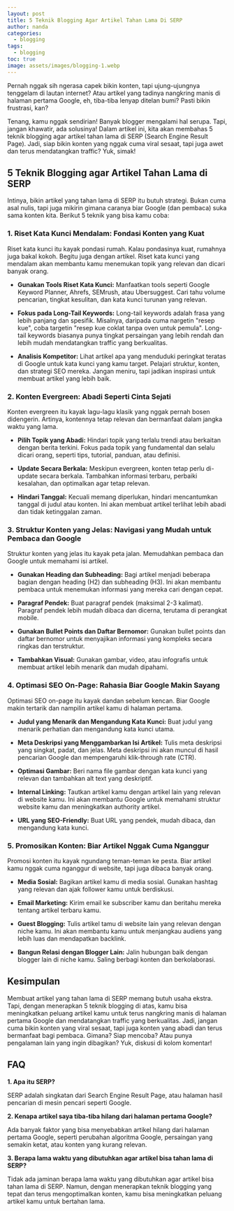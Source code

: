 ```yaml
---
layout: post
title: 5 Teknik Blogging Agar Artikel Tahan Lama Di SERP
author: nanda
categories:
  - blogging
tags:
  - blogging
toc: true
image: assets/images/blogging-1.webp
---
```



Pernah nggak sih ngerasa capek bikin konten, tapi ujung-ujungnya tenggelam di lautan internet? Atau artikel yang tadinya nangkring manis di halaman pertama Google, eh, tiba-tiba lenyap ditelan bumi? Pasti bikin frustrasi, kan?

Tenang, kamu nggak sendirian! Banyak blogger mengalami hal serupa. Tapi, jangan khawatir, ada solusinya! Dalam artikel ini, kita akan membahas 5 teknik blogging agar artikel tahan lama di SERP (Search Engine Result Page). Jadi, siap bikin konten yang nggak cuma viral sesaat, tapi juga awet dan terus mendatangkan traffic? Yuk, simak!

## 5 Teknik Blogging agar Artikel Tahan Lama di SERP

Intinya, bikin artikel yang tahan lama di SERP itu butuh strategi. Bukan cuma asal nulis, tapi juga mikirin gimana caranya biar Google (dan pembaca) suka sama konten kita. Berikut 5 teknik yang bisa kamu coba:

### 1\. Riset Kata Kunci Mendalam: Fondasi Konten yang Kuat

Riset kata kunci itu kayak pondasi rumah. Kalau pondasinya kuat, rumahnya juga bakal kokoh. Begitu juga dengan artikel. Riset kata kunci yang mendalam akan membantu kamu menemukan topik yang relevan dan dicari banyak orang.

- **Gunakan Tools Riset Kata Kunci:** Manfaatkan tools seperti Google Keyword Planner, Ahrefs, SEMrush, atau Ubersuggest. Cari tahu volume pencarian, tingkat kesulitan, dan kata kunci turunan yang relevan.
    
- **Fokus pada Long-Tail Keywords:** Long-tail keywords adalah frasa yang lebih panjang dan spesifik. Misalnya, daripada cuma nargetin "resep kue", coba targetin "resep kue coklat tanpa oven untuk pemula". Long-tail keywords biasanya punya tingkat persaingan yang lebih rendah dan lebih mudah mendatangkan traffic yang berkualitas.
    
- **Analisis Kompetitor:** Lihat artikel apa yang menduduki peringkat teratas di Google untuk kata kunci yang kamu target. Pelajari struktur, konten, dan strategi SEO mereka. Jangan meniru, tapi jadikan inspirasi untuk membuat artikel yang lebih baik.
    

### 2\. Konten Evergreen: Abadi Seperti Cinta Sejati

Konten evergreen itu kayak lagu-lagu klasik yang nggak pernah bosen didengerin. Artinya, kontennya tetap relevan dan bermanfaat dalam jangka waktu yang lama.

- **Pilih Topik yang Abadi:** Hindari topik yang terlalu trendi atau berkaitan dengan berita terkini. Fokus pada topik yang fundamental dan selalu dicari orang, seperti tips, tutorial, panduan, atau definisi.
    
- **Update Secara Berkala:** Meskipun evergreen, konten tetap perlu di-update secara berkala. Tambahkan informasi terbaru, perbaiki kesalahan, dan optimalkan agar tetap relevan.
    
- **Hindari Tanggal:** Kecuali memang diperlukan, hindari mencantumkan tanggal di judul atau konten. Ini akan membuat artikel terlihat lebih abadi dan tidak ketinggalan zaman.
    

### 3\. Struktur Konten yang Jelas: Navigasi yang Mudah untuk Pembaca dan Google

Struktur konten yang jelas itu kayak peta jalan. Memudahkan pembaca dan Google untuk memahami isi artikel.

- **Gunakan Heading dan Subheading:** Bagi artikel menjadi beberapa bagian dengan heading (H2) dan subheading (H3). Ini akan membantu pembaca untuk menemukan informasi yang mereka cari dengan cepat.
    
- **Paragraf Pendek:** Buat paragraf pendek (maksimal 2-3 kalimat). Paragraf pendek lebih mudah dibaca dan dicerna, terutama di perangkat mobile.
    
- **Gunakan Bullet Points dan Daftar Bernomor:** Gunakan bullet points dan daftar bernomor untuk menyajikan informasi yang kompleks secara ringkas dan terstruktur.
    
- **Tambahkan Visual:** Gunakan gambar, video, atau infografis untuk membuat artikel lebih menarik dan mudah dipahami.
    

### 4\. Optimasi SEO On-Page: Rahasia Biar Google Makin Sayang

Optimasi SEO on-page itu kayak dandan sebelum kencan. Biar Google makin tertarik dan nampilin artikel kamu di halaman pertama.

- **Judul yang Menarik dan Mengandung Kata Kunci:** Buat judul yang menarik perhatian dan mengandung kata kunci utama.
    
- **Meta Deskripsi yang Menggambarkan Isi Artikel:** Tulis meta deskripsi yang singkat, padat, dan jelas. Meta deskripsi ini akan muncul di hasil pencarian Google dan mempengaruhi klik-through rate (CTR).
    
- **Optimasi Gambar:** Beri nama file gambar dengan kata kunci yang relevan dan tambahkan alt text yang deskriptif.
    
- **Internal Linking:** Tautkan artikel kamu dengan artikel lain yang relevan di website kamu. Ini akan membantu Google untuk memahami struktur website kamu dan meningkatkan authority artikel.
    
- **URL yang SEO-Friendly:** Buat URL yang pendek, mudah dibaca, dan mengandung kata kunci.
    

### 5\. Promosikan Konten: Biar Artikel Nggak Cuma Nganggur

Promosi konten itu kayak ngundang teman-teman ke pesta. Biar artikel kamu nggak cuma nganggur di website, tapi juga dibaca banyak orang.

- **Media Sosial:** Bagikan artikel kamu di media sosial. Gunakan hashtag yang relevan dan ajak follower kamu untuk berdiskusi.
    
- **Email Marketing:** Kirim email ke subscriber kamu dan beritahu mereka tentang artikel terbaru kamu.
    
- **Guest Blogging:** Tulis artikel tamu di website lain yang relevan dengan niche kamu. Ini akan membantu kamu untuk menjangkau audiens yang lebih luas dan mendapatkan backlink.
    
- **Bangun Relasi dengan Blogger Lain:** Jalin hubungan baik dengan blogger lain di niche kamu. Saling berbagi konten dan berkolaborasi.
    

## Kesimpulan

Membuat artikel yang tahan lama di SERP memang butuh usaha ekstra. Tapi, dengan menerapkan 5 teknik blogging di atas, kamu bisa meningkatkan peluang artikel kamu untuk terus nangkring manis di halaman pertama Google dan mendatangkan traffic yang berkualitas. Jadi, jangan cuma bikin konten yang viral sesaat, tapi juga konten yang abadi dan terus bermanfaat bagi pembaca. Gimana? Siap mencoba? Atau punya pengalaman lain yang ingin dibagikan? Yuk, diskusi di kolom komentar!

## FAQ

**1\. Apa itu SERP?**

SERP adalah singkatan dari Search Engine Result Page, atau halaman hasil pencarian di mesin pencari seperti Google.

**2\. Kenapa artikel saya tiba-tiba hilang dari halaman pertama Google?**

Ada banyak faktor yang bisa menyebabkan artikel hilang dari halaman pertama Google, seperti perubahan algoritma Google, persaingan yang semakin ketat, atau konten yang kurang relevan.

**3\. Berapa lama waktu yang dibutuhkan agar artikel bisa tahan lama di SERP?**

Tidak ada jaminan berapa lama waktu yang dibutuhkan agar artikel bisa tahan lama di SERP. Namun, dengan menerapkan teknik blogging yang tepat dan terus mengoptimalkan konten, kamu bisa meningkatkan peluang artikel kamu untuk bertahan lama.
